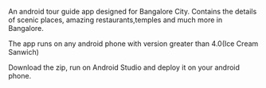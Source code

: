 An android tour guide app designed for Bangalore City. Contains the details of scenic places, amazing restaurants,temples and much more
in Bangalore.

The app runs on any android phone with version greater than 4.0(Ice Cream Sanwich)

Download the zip, run on Android Studio and deploy it on your android phone.
